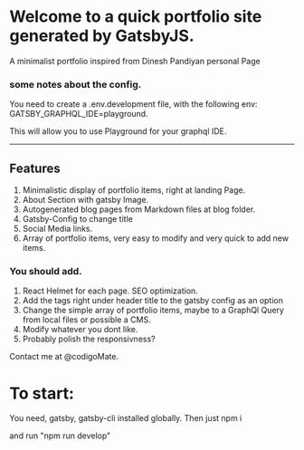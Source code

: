 # Welcome to a quick portfolio site generated by GatsbyJS.

A minimalist portfolio inspired from Dinesh Pandiyan personal Page

### some notes about the config.

You need to create a .env.development file, with the following env:
GATSBY_GRAPHQL_IDE=playground.

This will allow you to use Playground for your graphql IDE.
___

## Features

1. Minimalistic display of portfolio items, right at landing Page.
2. About Section with gatsby Image.
3. Autogenerated blog pages from Markdown files at blog folder.
4. Gatsby-Config to change title
5. Social Media links.
6. Array of portfolio items, very easy to modify and very quick to add new items.


### You should add.

1. React Helmet for each page. SEO optimization.
2. Add the tags right under header title to the gatsby config as an option
3. Change the simple array of portfolio items, maybe to a GraphQl Query from local files or possible a CMS.
4. Modify whatever you dont like.
5. Probably polish the responsivness? 


Contact me at @codigoMate.


# To start:
You need, gatsby, gatsby-cli installed globally.
Then just npm i

and run "npm run develop"

